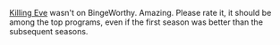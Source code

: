 <a href="http://bingeworthy.io/tv/?id=https percent3A percent2F percent2Fwww.metacritic.com percent2Ftv percent2Fkilling-eve">Killing Eve</a> wasn't on BingeWorthy. Amazing. Please rate it, it should be among the top programs, even if the first season was better than the subsequent seasons. 
